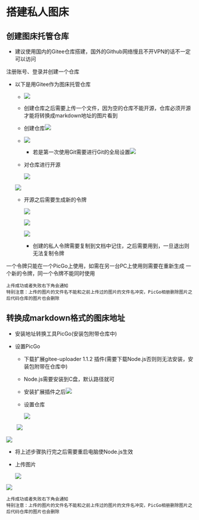 # 搭建私人图床

## 创建图床托管仓库

+ 建议使用国内的Gitee仓库搭建，国外的Github网络慢且不开VPN的话不一定可以访问

注册账号、登录并创建一个仓库

+ 以下是用Gitee作为图床托管仓库

    + ![](https://gitee.com/mood1235/mapimg/raw/master/img/01.png)

    + 创建仓库之后需要上传一个文件，因为空的仓库不能开源，仓库必须开源才能将转换成markdown地址的图片看到
    + 创建仓库![](https://gitee.com/mood1235/mapimg/raw/master/img/2.png)

    + ![](https://gitee.com/mood1235/mapimg/raw/master/img/3.png)
        + 若是第一次使用Git需要进行Git的全局设置![](https://gitee.com/mood1235/mapimg/raw/master/img/Git%E5%85%A8%E5%B1%80%E8%AE%BE%E7%BD%AE.png)

    + 对仓库进行开源

        ![](https://gitee.com/mood1235/mapimg/raw/master/img/%E5%BC%80%E6%BA%9001.png)

    ![](https://gitee.com/mood1235/mapimg/raw/master/img/%E5%BC%80%E6%BA%9002.png)

    + 开源之后需要生成新的令牌

        ![](https://gitee.com/mood1235/mapimg/raw/master/img/%E4%BB%A4%E7%89%8C01.png)

        ![](https://gitee.com/mood1235/mapimg/raw/master/img/%E4%BB%A4%E7%89%8C02.png)

        ![](https://gitee.com/mood1235/mapimg/raw/master/img/%E4%BB%A4%E7%89%8C03.png)

        + 创建的私人令牌需要复制到文档中记住，之后需要用到，一旦退出则无法复制令牌

一个令牌只能在一个PicGo上使用，如需在另一台PC上使用则需要在重新生成
一个新的令牌，同一个令牌不能同时使用

```
上传成功或者失败右下角会通知
特别注意：上传的图片的文件名不能和之前上传过的图片的文件名冲突，PicGo相册删除图片之后代码仓库的图片也会删除
```



## 转换成markdown格式的图床地址

+ 安装地址转换工具PicGo(安装包附带仓库中)

+ 设置PicGo

    + 下载扩展gitee-uploader 1.1.2 插件(需要下载Node.js否则则无法安装，安装包附带在仓库中)
    + Node.js需要安装到C盘，默认路径就可
    + 安装扩展插件之后![](https://gitee.com/mood1235/mapimg/raw/master/img/p02.png)

    + 设置仓库

        ![](https://gitee.com/mood1235/mapimg/raw/master/img/%E9%85%8D%E7%BD%AE01.png)

    ​	![](https://gitee.com/mood1235/mapimg/raw/master/img/%E9%85%8D%E7%BD%AE03.png)

![](https://gitee.com/mood1235/mapimg/raw/master/img/%E9%85%8D%E7%BD%AE02.png)



+ 将上述步骤执行完之后需要重启电脑使Node.js生效

+ 上传图片

    ![](https://gitee.com/mood1235/mapimg/raw/master/img/%E4%B8%8A%E4%BC%A000001.png)

![](https://gitee.com/mood1235/mapimg/raw/master/img/%E4%B8%8A%E4%BC%A0000002.png)



```
上传成功或者失败右下角会通知
特别注意：上传的图片的文件名不能和之前上传过的图片的文件名冲突，PicGo相册删除图片之后代码仓库的图片也会删除
```

